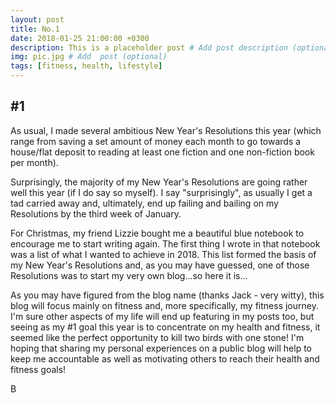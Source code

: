 ```yaml
---
layout: post
title: No.1
date: 2018-01-25 21:00:00 +0300
description: This is a placeholder post # Add post description (optional)
img: pic.jpg # Add  post (optional)
tags: [fitness, health, lifestyle]
---
```


## #1

As usual, I made several ambitious New Year's Resolutions this year (which range from saving a set amount of money each month to go towards a house/flat deposit to reading at least one fiction and one non-fiction book per month). 

Surprisingly, the majority of my New Year's Resolutions are going rather well this year (if I do say so myself). I say "surprisingly", as usually I get a tad carried away and, ultimately, end up failing and bailing on my Resolutions by the third week of January. 

For Christmas, my friend Lizzie bought me a beautiful blue notebook to encourage me to start writing again. The first thing I wrote in that notebook was a list of what I wanted to achieve in 2018. This list formed the basis of my New Year's Resolutions and, as you may have guessed, one of those Resolutions was to start my very own blog...so here it is... 

As you may have figured from the blog name (thanks Jack - very witty), this blog will focus mainly on fitness and, more specifically, my fitness journey. I'm sure other aspects of my life will end up featuring in my posts too, but seeing as my #1 goal this year is to concentrate on my health and fitness, it seemed like the perfect opportunity to kill two birds with one stone! I'm hoping that sharing my personal experiences on a public blog will help to keep me accountable as well as motivating others to reach their health and fitness goals! 

B 

